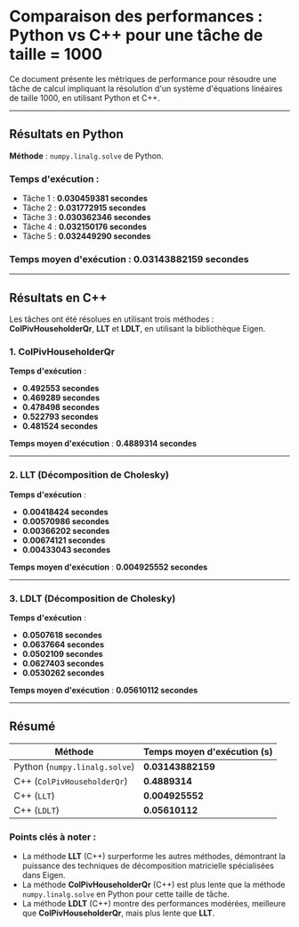 # Comparaison des performances : Python vs C++ pour une tâche de taille = 1000

Ce document présente les métriques de performance pour résoudre une tâche de calcul impliquant la résolution d'un système d'équations linéaires de taille 1000, en utilisant Python et C++.

---

## **Résultats en Python**
**Méthode** : `numpy.linalg.solve` de Python.

### Temps d'exécution :
- Tâche 1 : **0.030459381 secondes**
- Tâche 2 : **0.031772915 secondes**
- Tâche 3 : **0.030362346 secondes**
- Tâche 4 : **0.032150176 secondes**
- Tâche 5 : **0.032449290 secondes**

### **Temps moyen d'exécution** : **0.03143882159 secondes**

---

## **Résultats en C++**
Les tâches ont été résolues en utilisant trois méthodes : **ColPivHouseholderQr**, **LLT** et **LDLT**, en utilisant la bibliothèque Eigen.

### **1. ColPivHouseholderQr**
**Temps d'exécution** :
- **0.492553 secondes**
- **0.469289 secondes**
- **0.478498 secondes**
- **0.522793 secondes**
- **0.481524 secondes**

**Temps moyen d'exécution** : **0.4889314 secondes**

---

### **2. LLT (Décomposition de Cholesky)**
**Temps d'exécution** :
- **0.00418424 secondes**
- **0.00570986 secondes**
- **0.00366202 secondes**
- **0.00674121 secondes**
- **0.00433043 secondes**

**Temps moyen d'exécution** : **0.004925552 secondes**

---

### **3. LDLT (Décomposition de Cholesky)**
**Temps d'exécution** :
- **0.0507618 secondes**
- **0.0637664 secondes**
- **0.0502109 secondes**
- **0.0627403 secondes**
- **0.0530262 secondes**

**Temps moyen d'exécution** : **0.05610112 secondes**

---

## **Résumé**

| **Méthode**                    | **Temps moyen d'exécution (s)** |
|---------------------------------|--------------------------------|
| Python (`numpy.linalg.solve`)  | **0.03143882159**              |
| C++ (`ColPivHouseholderQr`)    | **0.4889314**                  |
| C++ (`LLT`)                    | **0.004925552**                |
| C++ (`LDLT`)                   | **0.05610112**                 |

### Points clés à noter :
- La méthode **LLT** (C++) surperforme les autres méthodes, démontrant la puissance des techniques de décomposition matricielle spécialisées dans Eigen.
- La méthode **ColPivHouseholderQr** (C++) est plus lente que la méthode `numpy.linalg.solve` en Python pour cette taille de tâche.
- La méthode **LDLT** (C++) montre des performances modérées, meilleure que **ColPivHouseholderQr**, mais plus lente que **LLT**.

